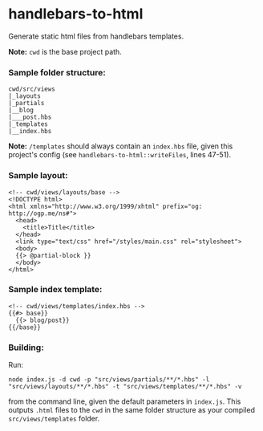 # handlebars-to-html

Generate static html files from handlebars templates.

**Note:** `cwd` is the base project path.

### Sample folder structure:

```
cwd/src/views
|_layouts
|_partials
|__blog
|___post.hbs
|_templates
|__index.hbs
```

**Note:** `/templates` should always contain an `index.hbs` file, given this project's config (see `handlebars-to-html::writeFiles`, lines 47-51).

### Sample layout:

```
<!-- cwd/views/layouts/base -->
<!DOCTYPE html>
<html xmlns="http://www.w3.org/1999/xhtml" prefix="og: http://ogp.me/ns#">
  <head>
    <title>Title</title>
  </head>
  <link type="text/css" href="/styles/main.css" rel="stylesheet">
  <body>
  {{> @partial-block }}
  </body>
</html>
```

### Sample index template:

```
<!-- cwd/views/templates/index.hbs -->
{{#> base}}
  {{> blog/post}}
{{/base}}
```

### Building:

Run:

`node index.js -d cwd -p "src/views/partials/**/*.hbs" -l "src/views/layouts/**/*.hbs" -t "src/views/templates/**/*.hbs" -v`

from the command line, given the default parameters in `index.js`. This outputs `.html` files to the `cwd` in the same folder structure as your compiled `src/views/templates` folder.
